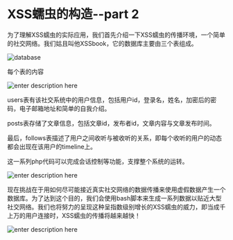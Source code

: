 # XSS蠕虫的构造--part 2

为了理解XSS蠕虫的实际应用，我们首先介绍一下XSS蠕虫的传播环境，一个简单的社交网络。我们姑且叫他XSSbook，它的数据库主要由三个表组成。

![database][1]

每个表的内容

![enter description here][2]

users表有该社交系统中的用户信息，包括用户id，登录名，姓名，加密后的密码，电子邮箱地址和简单的自我介绍。

posts表存储了文章信息，包括文章id，发布者id，文章内容与文章发布时间。

最后，follows表描述了用户之间收听与被收听的关系，即每个收听的用户的动态都会出现在该用户的timeline上。

这一系列php代码可以完成会话控制等功能，支撑整个系统的运转。

![enter description here][3]

现在挑战在于用如何尽可能接近真实社交网络的数据传播来使用虚假数据产生一个数据库。为了达到这个目的，我们会使用bash脚本来生成一系列数据以贴近大型社交网络。我们也将努力的呈现这种呈指数级别增长的XSS蠕虫的威力，即当成千上万的用户连接时，XSS蠕虫的传播将越来越快！


![enter description here][4]


  [1]: images/19.png "19.png"
  [2]: images/20.png "20.png"
  [3]: images/21.png "21.png"
  [4]: images/22.png "22.png"
